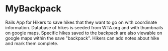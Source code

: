 # MyBackpack

Rails App for Hikers to save hikes that they want to go on with coordinate information. Database of hikes is seeded from WTA.org and with thumbnails on google maps. Specific hikes saved to the backpack are also viewable on google maps within the save "backpack".  Hikers can add notes about hike and mark them complete.
